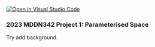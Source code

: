[![Open in Visual Studio Code](https://classroom.github.com/assets/open-in-vscode-c66648af7eb3fe8bc4f294546bfd86ef473780cde1dea487d3c4ff354943c9ae.svg)](https://classroom.github.com/online_ide?assignment_repo_id=10300735&assignment_repo_type=AssignmentRepo)
### 2023 MDDN342 Project 1: Parameterised Space
Try add background.